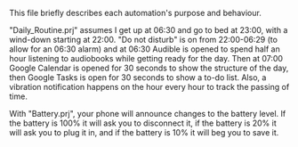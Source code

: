 This file briefly describes each automation's purpose and behaviour.

"Daily_Routine.prj" assumes I get up at 06:30 and go to bed at 23:00, with a wind-down starting at 22:00. "Do not disturb" is on from 22:00-06:29 (to allow for an 06:30 alarm) and at 06:30 Audible is opened to spend half an hour listening to audiobooks while getting ready for the day. Then at 07:00 Google Calendar is opened for 30 seconds to show the structure of the day, then Google Tasks is open for 30 seconds to show a to-do list. Also, a vibration notification happens on the hour every hour to track the passing of time.

With "Battery.prj", your phone will announce changes to the battery level. If the battery is 100% it will ask you to disconnect it, if the battery is 20% it will ask you to plug it in, and if the battery is 10% it will beg you to save it.
